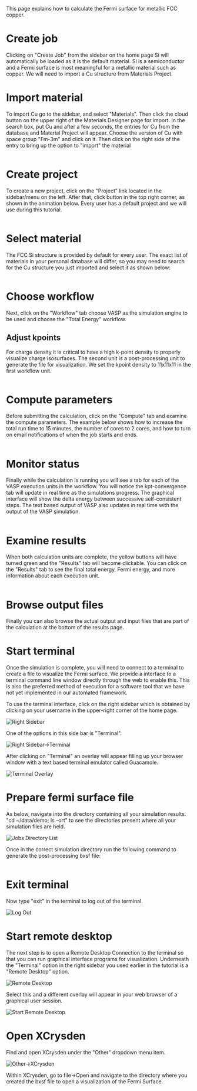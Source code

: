 <!-- TODO by TB -->

This page explains how to calculate the Fermi surface for metallic FCC copper.

# Create job

Clicking on "Create Job" from the sidebar on the home page Si will automatically be loaded as it is the default material.  Si is a semiconductor and a Fermi surface is most meaningful for a metallic material such as copper.  We will need to import a Cu structure from Materials Project.

# Import material

To import Cu go to the sidebar, and select "Materials".  Then click the cloud button on the upper right of the Materials Designer page for import.  In the search box, put Cu and after a few seconds, the entries for Cu from the database and Material Project will appear.  Choose the version of Cu with space group "Fm-3m" and click on it.  Then click on the right side of the entry to bring up the option to "import" the material

<img data-gifffer="/images/ImportCu.gif" />

# Create project

To create a new project, click on the "Project" link located in the sidebar/menu on the left. After that, click <i class="zmdi zmdi-plus-circle zmdi-hc-border"></i> button in the top right corner, as shown in the animation below. Every user has a default project and we will use during this tutorial.

<img data-gifffer="/images/CreateCuJob.gif" />

# Select material

The FCC Si structure is provided by default for every user.  The exact list of materials in your personal database will differ, so you may need to search for the Cu structure you just imported and select it as shown below:

<img data-gifffer="/images/SetUpCuETotWithConvergence.gif" />

# Choose workflow

Next, click on the "Workflow" tab choose VASP as the simulation engine to be used and choose the "Total Energy" workflow.

## Adjust kpoints

For charge density it is critical to have a high k-point density to properly visualize charge isosurfaces.  The second unit is a post-processing unit to generate the file for visualization. We set the kpoint density to 11x11x11 in the first workflow unit.

<img data-gifffer="/images/Charge2.gif" />

# Compute parameters

Before submitting the calculation, click on the "Compute" tab and examine the compute parameters.  The example below shows how to increase the total run time to 15 minutes, the number of cores to 2 cores, and how to turn on email notifications of when the job starts and ends.

<img data-gifffer="/images/ComputCuFermiSurface.gif" />

# Monitor status

Finally while the calculation is running you will see a tab for each of the VASP execution units in the workflow.  You will notice the kpt-convergence tab will update in real time as the simulations progress.  The graphical interface will show the delta energy between successive self-consistent steps.  The text based output of VASP also updates in real time with the output of the VASP simulation.

<img data-gifffer="/images/RunningCuFermiSurface.gif" />

# Examine results

When both calculation units are complete, the yellow buttons will have turned green and the "Results" tab will become clickable.  You can click on the "Results" tab to see the final total energy, Fermi energy, and more information about each execution unit.

<img data-gifffer="/images/ConvergeStep6.gif" />

# Browse output files

Finally you can also browse the actual output and input files that are part of the calculation at the bottom of the results page.

# Start terminal

Once the simulation is complete, you will need to connect to a terminal to create a file to visualize the Fermi surface.  We provide a interface to a terminal command line window directly through the web to enable this.  This is also the preferred method of execution for a software tool that we have not yet implemented in our automated framework.

To use the terminal interface, click on the right sidebar which is obtained by clicking on your username in the upper-right corner of the home page.

![Right Sidebar](../images/RightSidebar.png "Right Sidebar")

One of the options in this side bar is "Terminal".

![Right Sidebar->Terminal](../images/StartTerminal.png "Right Sidebar->Terminal")

After clicking on "Terminal" an overlay will appear filling up your browser window with a text based terminal emulator called Guacamole.

![Terminal Overlay](../images/LogInToTerminal.png "Terminal Overlay")

# Prepare fermi surface file

As below, navigate into the directory containing all your simulation results.  "cd ~/data/demo; ls -ort" to see the directories present where all your simulation files are held.

![Jobs Directory List](../images/JobDirectoryList.png "Job Directory List")

Once in the correct simulation directory run the following command to generate the post-processing bxsf file:

<img data-gifffer="/images/GenerateBXSFFile.gif" />

# Exit terminal

Now type "exit" in the terminal to log out of the terminal.

![Log Out](../images/LogoutOfTerminal.png "Log Out")

# Start remote desktop

The next step is to open a Remote Desktop Connection to the terminal so that you can run graphical interface programs for visualization.  Underneath the "Terminal" option in the right sidebar you used earlier in the tutorial is a "Remote Desktop" option.

![Remote Desktop](../images/ChooseRemoteDesktop.png "Remote Desktop")

Select this and a different overlay will appear in your web browser of a graphical user session.

![Start Remote Desktop](../images/StartRemoteDesktop.png "Start Remote Desktop")

# Open XCrysden

Find and open XCrysden under the "Other" dropdown menu item.

![Other->XCrysden](../images/RemoteDesktopApps.png "Other->XCrysden")

Within XCrysden, go to file->Open and navigate to the directory where you created the bxsf file to open a visualization of the Fermi Surface.

<img data-gifffer="/images/VisualizeFermiSurface.gif" />

